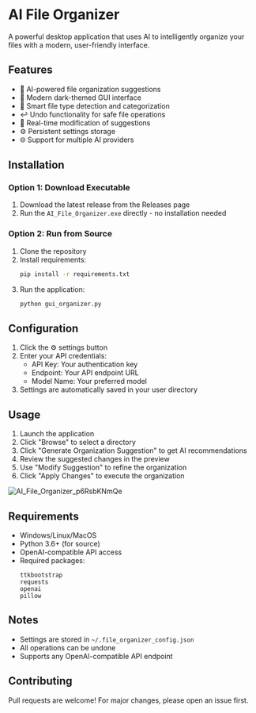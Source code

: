 
# AI File Organizer

A powerful desktop application that uses AI to intelligently organize your files with a modern, user-friendly interface.

## Features

- 🤖 AI-powered file organization suggestions
- 🎨 Modern dark-themed GUI interface
- 📁 Smart file type detection and categorization
- ↩️ Undo functionality for safe file operations
- 🔄 Real-time modification of suggestions
- ⚙️ Persistent settings storage
- 🌐 Support for multiple AI providers

## Installation

### Option 1: Download Executable
1. Download the latest release from the Releases page
2. Run the `AI_File_Organizer.exe` directly - no installation needed

### Option 2: Run from Source
1. Clone the repository
2. Install requirements:
   ```bash
   pip install -r requirements.txt
   ```
3. Run the application:
   ```bash
   python gui_organizer.py
   ```

## Configuration

1. Click the ⚙️ settings button
2. Enter your API credentials:
   - API Key: Your authentication key
   - Endpoint: Your API endpoint URL
   - Model Name: Your preferred model
3. Settings are automatically saved in your user directory

## Usage

1. Launch the application
2. Click "Browse" to select a directory
3. Click "Generate Organization Suggestion" to get AI recommendations
4. Review the suggested changes in the preview
5. Use "Modify Suggestion" to refine the organization
6. Click "Apply Changes" to execute the organization

![AI_File_Organizer_p6RsbKNmQe](https://github.com/user-attachments/assets/3f2bfa65-4214-4d89-8ca8-6eddec1ff54c)

## Requirements

- Windows/Linux/MacOS
- Python 3.6+ (for source)
- OpenAI-compatible API access
- Required packages:
  ```
  ttkbootstrap
  requests
  openai
  pillow
  ```

## Notes

- Settings are stored in `~/.file_organizer_config.json`
- All operations can be undone
- Supports any OpenAI-compatible API endpoint

## Contributing

Pull requests are welcome! For major changes, please open an issue first.
